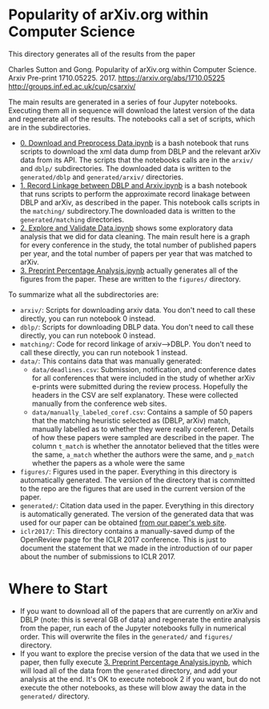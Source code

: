 # Popularity of arXiv.org within Computer Science

This directory generates all of the results from the paper 

  Charles Sutton and Gong. Popularity of arXiv.org within Computer Science.
  Arxiv Pre-print 1710.05225. 2017.
  https://arxiv.org/abs/1710.05225
  http://groups.inf.ed.ac.uk/cup/csarxiv/

The main results are generated in a series of four Jupyter notebooks. Executing them all in sequence will download the latest version of the data
and regenerate all of the results. The notebooks call a set of scripts, which are in the subdirectories.

 * [0. Download and Preprocess Data.ipynb](https://github.com/casutton/cs-arxiv-popularity-code/blob/master/0.%20Download%20and%20Preprocess%20Data.ipynb)
 is a bash notebook that runs scripts to download the xml data dump from DBLP and the relevant arXiv data from its API. The scripts that the notebooks calls
 are in the `arxiv/` and `dblp/` subdirectories. The downloaded data is written to the `generated/dblp` and `generated/arxiv/` directories.
 * [1. Record Linkage between DBLP and Arxiv.ipynb](https://github.com/casutton/cs-arxiv-popularity-code/blob/master/1.%20Record%20Linkage%20between%20DBLP%20and%20Arxiv.ipynb)
 is a bash notebook that runs scripts to perform the approximate record linakage between DBLP and arXiv, as described in the paper. This notebook calls scripts
 in the `matching/` subdirectory.The downloaded data is written to the `generated/matching` directories.
 * [2. Explore and Validate Data.ipynb](https://github.com/casutton/cs-arxiv-popularity-code/blob/master/2.%20Explore%20and%20Validate%20Data.ipynb) shows some exploratory data analysis
 that we did for data cleaning. The main result here is a graph for every conference in the study, the total number of published papers per year,
 and the total number of papers per year that was matched to arXiv.
 * [3. Preprint Percentage Analysis.ipynb](https://github.com/casutton/cs-arxiv-popularity-code/blob/master/3.%20Preprint%20Percentage%20Analysis.ipynb) actually generates all
 of the figures from the paper. These are written to the `figures/` directory.
 
To summarize what all the subdirectories are:

* `arxiv/`: Scripts for downloading arxiv data. You don't need to call these directly, you can run notebook 0 instead.
* `dblp/`: Scripts for downloading DBLP data. You don't need to call these directly, you can run notebook 0 instead.
* `matching/`: Code for record linkage of arxiv-->DBLP. You don't need to call these directly, you can run notebook 1 instead.
* `data/`: This contains data that was manually generated:
   * `data/deadlines.csv`: Submission, notification, and conference dates for all conferences that were included in the study of whether arXiv e-prints were
   submitted during the review process. Hopefully the headers in the CSV are self explanatory. These were collected manually from the conference web sites.
   * `data/manually_labeled_coref.csv`: Contains a sample of 50 papers that the matching heuristic selected as (DBLP, arXiv) match, manually labelled
   as to whether they were really coreferent. Details of how these papers were sampled are described in the paper. The column `t_match` is whether the annotator
   believed that the titles were the same, `a_match` whether the authors were the same, and `p_match` whether the papers as a whole were the same
* `figures/`: Figures used in the paper. Everything in this directory is automatically generated. The version of the directory that is committed
to the repo are the figures that are used in the current version of the paper.
* `generated/`: Citation data used in the paper. Everything in this directory is automatically generated. The version of the generated data that was used for our paper can be obtained [from our paper's web site](http://groups.inf.ed.ac.uk/cup/csarxiv/).
* `iclr2017/`: This directory contains a manually-saved dump of the OpenReview page for the ICLR 2017 conference. This is just to document the statement that we made in the introduction of our paper about the number of submissions to ICLR 2017.

# Where to Start

* If you want to download all of the papers that are currently on arXiv and DBLP (note: this is several GB of data) and regenerate the entire analysis from the paper, run each of the Jupyter notebooks fully in numerical order. This will overwrite the files in the `generated/` and `figures/` directory.
* If you want to explore the precise version of the data that we used in the paper, then fully execute [3. Preprint Percentage Analysis.ipynb](https://github.com/casutton/cs-arxiv-popularity-code/blob/master/3.%20Preprint%20Percentage%20Analysis.ipynb),
which will load all of the data from the `generated` directory, and add your analysis at the end. It's OK to execute notebook 2 if you want, but do not execute the other notebooks, as these will blow away the data in the `generated/` directory.
